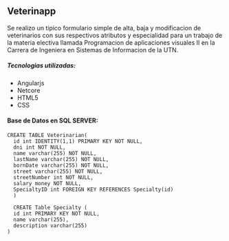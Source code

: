 ## Veterinapp

Se realizo un tipico formulario simple de alta, baja y modificacion de veterinarios con sus respectivos atributos y especialidad para un trabajo de la materia electiva llamada Programacion de aplicaciones visuales II en la Carrera de Ingeniera en Sistemas de Informacion de la UTN.
 
##### Tecnologias utilizadas:

- Angularjs
- Netcore
- HTML5 
- CSS 

#### Base de Datos en SQL SERVER:

```
CREATE TABLE Veterinarian(
  id int IDENTITY(1,1) PRIMARY KEY NOT NULL,  
  dni int NOT NULL,  
  name varchar(255) NOT NULL,  
  lastName varchar(255) NOT NULL,
  bornDate varchar(255) NOT NULL,
  street varchar(255) NOT NULL,
  streetNumber int NOT NULL,
  salary money NOT NULL,
  SpecialtyID int FOREIGN KEY REFERENCES Specialty(id)
  )

  CREATE Table Specialty (
  id int PRIMARY KEY NOT NULL,
  name varchar(255),
  description varchar(255)
)
```




[UTN FRC]: <https://www.frc.utn.edu.ar/>

